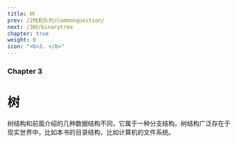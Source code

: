 ```yaml
---
title: 树
prev: /2栈和队列/commonquestion/
next: /3树/binarytree
chapter: true
weight: 0
icon: "<b>3. </b>"
---
```


### Chapter 3

# 树

树结构和前面介绍的几种数据结构不同，它属于一种分支结构。树结构广泛存在于现实世界中，比如本书的目录结构，比如计算机的文件系统。
